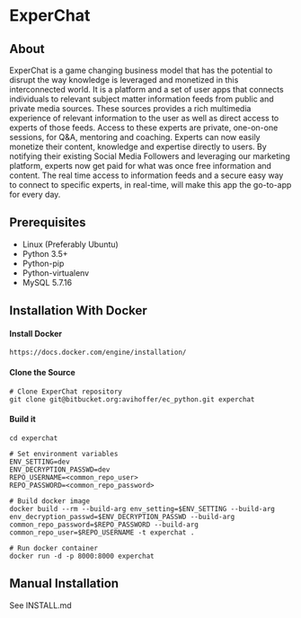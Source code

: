ExperChat
=========

## About

ExperChat is a game changing business model that has the potential to disrupt the way knowledge is leveraged and monetized in this
interconnected world. It is a platform and a set of user apps that connects individuals to relevant subject matter information feeds from public and private media sources. These sources provides a rich multimedia experience of relevant information to the user as well as direct access to experts of those feeds. Access to these experts are private, one-on-one sessions, for Q&A, mentoring and coaching. Experts can now easily monetize their content, knowledge and expertise directly to users. By notifying their existing Social Media Followers and leveraging our marketing platform, experts now get paid for what was once free information and content. The real time access to information feeds and a secure easy way to connect to specific experts, in real-time, will make this app the go-to-app for every day.

## Prerequisites

- Linux (Preferably Ubuntu)
- Python 3.5+
- Python-pip
- Python-virtualenv
- MySQL 5.7.16

## Installation With Docker

#### Install Docker

    https://docs.docker.com/engine/installation/

#### Clone the Source

    # Clone ExperChat repository
    git clone git@bitbucket.org:avihoffer/ec_python.git experchat

#### Build it

    cd experchat

    # Set environment variables
    ENV_SETTING=dev
    ENV_DECRYPTION_PASSWD=dev
    REPO_USERNAME=<common_repo_user>
    REPO_PASSWORD=<common_repo_password>

    # Build docker image
    docker build --rm --build-arg env_setting=$ENV_SETTING --build-arg env_decryption_passwd=$ENV_DECRYPTION_PASSWD --build-arg common_repo_password=$REPO_PASSWORD --build-arg common_repo_user=$REPO_USERNAME -t experchat .

    # Run docker container
    docker run -d -p 8000:8000 experchat

## Manual Installation

See INSTALL.md
